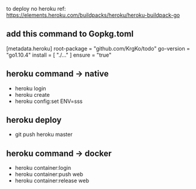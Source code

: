 to deploy no heroku ref: https://elements.heroku.com/buildpacks/heroku/heroku-buildpack-go

## add this command to Gopkg.toml
[metadata.heroku]
  root-package = "github.com/KrgKo/todo"
  go-version = "go1.10.4"
  install = [ "./..." ]
  ensure = "true"

## heroku command -> native
- heroku login
- heroku create
- heroku config:set ENV=sss

## heroku deploy
- git push heroku master

## heroku command -> docker
- heroku container:login
- heroku container:push web
- heroku container:release web